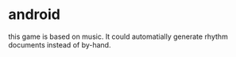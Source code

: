 # android
this game is based on music.
It could automatially generate rhythm documents instead of by-hand.
